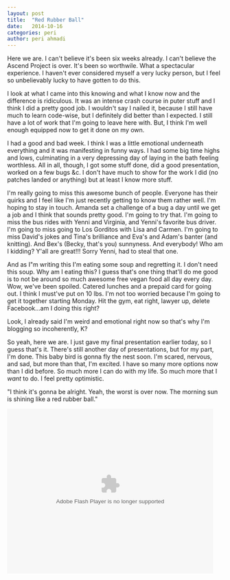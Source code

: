 ```yaml
---
layout: post
title:  "Red Rubber Ball"
date:   2014-10-16
categories: peri
author: peri ahmadi
---
```


Here we are. I can't believe it's been six weeks already. I can't believe the Ascend Project is over. It's been so worthwile. What a spectacular experience. I haven't ever considered myself a very lucky person, but I feel so unbelievably lucky to have gotten to do this.

I look at what I came into this knowing and what I know now and the difference is ridiculous. It was an intense crash course in puter stuff and I think I did a pretty good job. I wouldn't say I nailed it, because I still have much to learn code-wise, but I definitely did better than I expected. I still have a lot of work that I'm going to leave here with. But, I think I'm well enough equipped now to get it done on my own. 

I had a good and bad week. I think I was a little emotional underneath everything and it was manifesting in funny ways. I had some big time highs and lows, culminating in a very depressing day of laying in the bath feeling worthless. All in all, though, I got some stuff done, did a good presentation, worked on a few bugs &c. I don't have much to show for the work I did (no patches landed or anything) but at least I know more stuff. 

I'm really going to miss this awesome bunch of people. Everyone has their quirks and I feel like I'm just recently getting to know them rather well. I'm hoping to stay in touch. Amanda set a challenge of a bug a day until we get a job and I think that sounds pretty good. I'm going to try that. I'm going to miss the bus rides with Yenni and Virginia, and Yenni's favorite bus driver. I'm going to miss going to Los Gorditos with Lisa and Carmen. I'm going to miss David's jokes and Tina's brilliance and Eva's and Adam's banter (and knitting). And Bex's (Becky, that's you) sunnyness. And everybody! Who am I kidding? Y'all are great!!! Sorry Yenni, had to steal that one.

And as I"m writing this I'm eating some soup and regretting it. I don't need this soup. Why am I eating this? I guess that's one thing that'll do me good is to not be around so much awesome free vegan food all day every day. Wow, we've been spoiled. Catered lunches and a prepaid card for going out. I think I must've put on 10 lbs. I'm not too worried because I'm going to get it together starting Monday. Hit the gym, eat right, lawyer up, delete Facebook...am I doing this right?

Look, I already said I'm weird and emotional right now so that's why I'm blogging so incoherently, K? 

So yeah, here we are. I just gave my final presentation earlier today, so I guess that's it. There's still another day of presentations, but for my part, I'm done. This baby bird is gonna fly the nest soon. I'm scared, nervous, and sad, but more than that, I'm excited. I have so many more options now than I did before. So much more I can do with my life. So much more that I *want* to do. I feel pretty optimistic. 

"I think it's gonna be alright. Yeah, the worst is over now. The morning sun is shining like a red rubber ball."


<object width="480" height="385"><param name="movie" value="https://www.youtube.com/watch?feature=player_detailpage&v=EbDKN0dk54M"></param><param name="allowFullScreen" value="true"></param><param name="allowscriptaccess" value="always"></param><embed src="https://www.youtube.com/watch?feature=player_detailpage&v=EbDKN0dk54M" type="application/x-shockwave-flash" allowscriptaccess="always" allowfullscreen="true" width="480" height="385"></embed></object>
